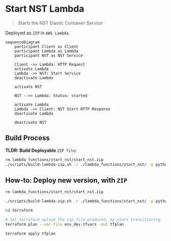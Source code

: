 # Start NST Lambda

> Starts the NST Elastic Container Service

Deployed as `ZIP` in `AWS Lambda`.

```mermaid
sequenceDiagram
    participant Client as Client
    participant Lambda as Lambda
    participant NST as NST Service

    Client ->> Lambda: HTTP Request
    activate Lambda
    Lambda ->> NST: Start Service
    deactivate Lambda

    activate NST

    NST -->> Lambda: Status: started

    activate Lambda
    Lambda ->> Client: NST Start HTTP Response
    deactivate Lambda

    deactivate NST
```

## Build Process

**TLDR: Build Deployable** `ZIP file`:
```sh
rm lambda_functions/start_nst/start_nst.zip
./scripts/build-lambda-zip.sh -r ./lambda_functions/start_nst/ -p python3.11 -h start_nst.py
```

## How-to: Deploy new version, with `ZIP`
```sh
rm lambda_functions/start_nst/start_nst.zip

./scripts/build-lambda-zip.sh -r ./lambda_functions/start_nst/ -p python3.11 -h start_nst.py

cd terraform

# let terraform upload the zip file produced, by state transitioning
terraform plan --var-file env_dev.tfvars -out tfplan

terraform apply tfplan
```
